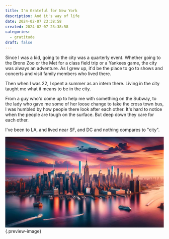 ```yaml
---
title: I'm Grateful for New York
description: And it's way of life
date: 2024-02-07 23:38:58
created: 2024-02-07 23:38:58
categories:
  - gratitude
draft: false
---
```

Since I was a kid, going to the city was a quarterly event. Whether going to the Bronx Zoo or the Met for a class field trip or a Yankees game, the city was always an adventure. As I grew up, it'd be the place to go to shows and concerts and visit family members who lived there. 

Then when I was 22, I spent a summer as an intern there. Living in the city taught me what it means to be in the city. 

From a guy who'd come up to help me with something on the Subway, to the lady who gave me some of her loose change to take the cross town bus, I was humbled by how people there look after each other. It's hard to notice when the people are tough on the surface. But deep down they care for each other. 

I've been to LA, and lived near SF, and DC and nothing compares to "city". 


![New York skyline](../img/dalle-new-york-skyline.jpeg){.preview-image}